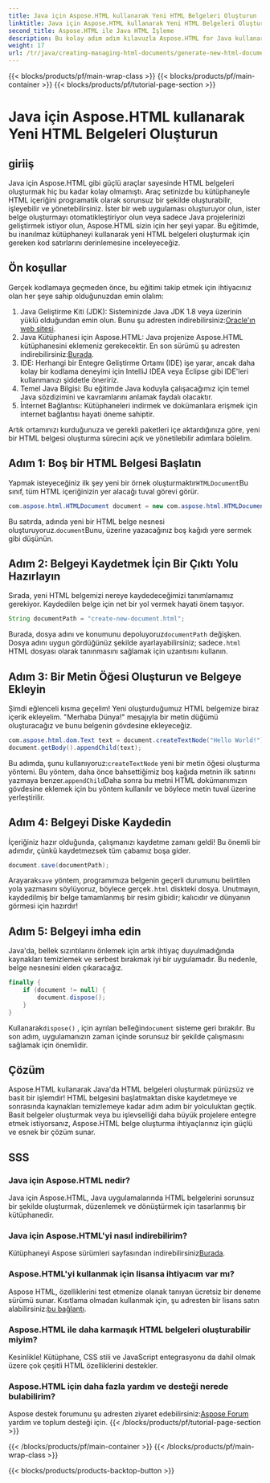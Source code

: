 ```yaml
---
title: Java için Aspose.HTML kullanarak Yeni HTML Belgeleri Oluşturun
linktitle: Java için Aspose.HTML kullanarak Yeni HTML Belgeleri Oluşturun
second_title: Aspose.HTML ile Java HTML İşleme
description: Bu kolay adım adım kılavuzla Aspose.HTML for Java kullanarak yeni HTML belgelerinin nasıl oluşturulacağını öğrenin. Dinamik HTML içeriği oluşturmaya başlayın.
weight: 17
url: /tr/java/creating-managing-html-documents/generate-new-html-documents/
---
```


{{< blocks/products/pf/main-wrap-class >}}
{{< blocks/products/pf/main-container >}}
{{< blocks/products/pf/tutorial-page-section >}}

# Java için Aspose.HTML kullanarak Yeni HTML Belgeleri Oluşturun

## giriiş
Java için Aspose.HTML gibi güçlü araçlar sayesinde HTML belgeleri oluşturmak hiç bu kadar kolay olmamıştı. Araç setinizde bu kütüphaneyle HTML içeriğini programatik olarak sorunsuz bir şekilde oluşturabilir, işleyebilir ve yönetebilirsiniz. İster bir web uygulaması oluşturuyor olun, ister belge oluşturmayı otomatikleştiriyor olun veya sadece Java projelerinizi geliştirmek istiyor olun, Aspose.HTML sizin için her şeyi yapar. Bu eğitimde, bu inanılmaz kütüphaneyi kullanarak yeni HTML belgeleri oluşturmak için gereken kod satırlarını derinlemesine inceleyeceğiz.
## Ön koşullar
Gerçek kodlamaya geçmeden önce, bu eğitimi takip etmek için ihtiyacınız olan her şeye sahip olduğunuzdan emin olalım:
1.  Java Geliştirme Kiti (JDK): Sisteminizde Java JDK 1.8 veya üzerinin yüklü olduğundan emin olun. Bunu şu adresten indirebilirsiniz:[Oracle'ın web sitesi](https://www.oracle.com/java/technologies/javase-jdk11-downloads.html).
2. Java Kütüphanesi için Aspose.HTML: Java projenize Aspose.HTML kütüphanesini eklemeniz gerekecektir. En son sürümü şu adresten indirebilirsiniz:[Burada](https://releases.aspose.com/html/java/).
3. IDE: Herhangi bir Entegre Geliştirme Ortamı (IDE) işe yarar, ancak daha kolay bir kodlama deneyimi için IntelliJ IDEA veya Eclipse gibi IDE'leri kullanmanızı şiddetle öneririz.
4. Temel Java Bilgisi: Bu eğitimde Java koduyla çalışacağımız için temel Java sözdizimini ve kavramlarını anlamak faydalı olacaktır.
5. İnternet Bağlantısı: Kütüphaneleri indirmek ve dokümanlara erişmek için internet bağlantısı hayati öneme sahiptir.

Artık ortamınızı kurduğunuza ve gerekli paketleri içe aktardığınıza göre, yeni bir HTML belgesi oluşturma sürecini açık ve yönetilebilir adımlara bölelim.
## Adım 1: Boş bir HTML Belgesi Başlatın
 Yapmak isteyeceğiniz ilk şey yeni bir örnek oluşturmaktır`HTMLDocument`Bu sınıf, tüm HTML içeriğinizin yer alacağı tuval görevi görür.
```java
com.aspose.html.HTMLDocument document = new com.aspose.html.HTMLDocument();
```
 Bu satırda, adında yeni bir HTML belge nesnesi oluşturuyoruz.`document`Bunu, üzerine yazacağınız boş kağıdı yere sermek gibi düşünün.
## Adım 2: Belgeyi Kaydetmek İçin Bir Çıktı Yolu Hazırlayın
Sırada, yeni HTML belgemizi nereye kaydedeceğimizi tanımlamamız gerekiyor. Kaydedilen belge için net bir yol vermek hayati önem taşıyor.
```java
String documentPath = "create-new-document.html";
```
 Burada, dosya adını ve konumunu depoluyoruz`documentPath` değişken. Dosya adını uygun gördüğünüz şekilde ayarlayabilirsiniz; sadece`.html` HTML dosyası olarak tanınmasını sağlamak için uzantısını kullanın.
## Adım 3: Bir Metin Öğesi Oluşturun ve Belgeye Ekleyin
Şimdi eğlenceli kısma geçelim! Yeni oluşturduğumuz HTML belgemize biraz içerik ekleyelim. "Merhaba Dünya!" mesajıyla bir metin düğümü oluşturacağız ve bunu belgenin gövdesine ekleyeceğiz.
```java
com.aspose.html.dom.Text text = document.createTextNode("Hello World!");
document.getBody().appendChild(text);
```
 Bu adımda, şunu kullanıyoruz:`createTextNode` yeni bir metin öğesi oluşturma yöntemi. Bu yöntem, daha önce bahsettiğimiz boş kağıda metnin ilk satırını yazmaya benzer.`appendChild`Daha sonra bu metni HTML dokümanımızın gövdesine eklemek için bu yöntem kullanılır ve böylece metin tuval üzerine yerleştirilir.
## Adım 4: Belgeyi Diske Kaydedin
İçeriğiniz hazır olduğunda, çalışmanızı kaydetme zamanı geldi! Bu önemli bir adımdır, çünkü kaydetmezsek tüm çabamız boşa gider. 
```java
document.save(documentPath);
```
 Arayarak`save` yöntem, programımıza belgenin geçerli durumunu belirtilen yola yazmasını söylüyoruz, böylece gerçek`.html` diskteki dosya. Unutmayın, kaydedilmiş bir belge tamamlanmış bir resim gibidir; kalıcıdır ve dünyanın görmesi için hazırdır!
## Adım 5: Belgeyi imha edin
Java'da, bellek sızıntılarını önlemek için artık ihtiyaç duyulmadığında kaynakları temizlemek ve serbest bırakmak iyi bir uygulamadır. Bu nedenle, belge nesnesini elden çıkaracağız.
```java
finally {
    if (document != null) {
        document.dispose();
    }
}
```
 Kullanarak`dispose()` , için ayrılan belleğin`document` sisteme geri bırakılır. Bu son adım, uygulamanızın zaman içinde sorunsuz bir şekilde çalışmasını sağlamak için önemlidir.
## Çözüm
Aspose.HTML kullanarak Java'da HTML belgeleri oluşturmak pürüzsüz ve basit bir işlemdir! HTML belgesini başlatmaktan diske kaydetmeye ve sonrasında kaynakları temizlemeye kadar adım adım bir yolculuktan geçtik. Basit belgeler oluşturmak veya bu işlevselliği daha büyük projelere entegre etmek istiyorsanız, Aspose.HTML belge oluşturma ihtiyaçlarınız için güçlü ve esnek bir çözüm sunar.
## SSS
### Java için Aspose.HTML nedir?
Java için Aspose.HTML, Java uygulamalarında HTML belgelerini sorunsuz bir şekilde oluşturmak, düzenlemek ve dönüştürmek için tasarlanmış bir kütüphanedir.
### Java için Aspose.HTML'yi nasıl indirebilirim?
 Kütüphaneyi Aspose sürümleri sayfasından indirebilirsiniz[Burada](https://releases.aspose.com/html/java/).
### Aspose.HTML'yi kullanmak için lisansa ihtiyacım var mı?
 Aspose HTML, özelliklerini test etmenize olanak tanıyan ücretsiz bir deneme sürümü sunar. Kısıtlama olmadan kullanmak için, şu adresten bir lisans satın alabilirsiniz:[bu bağlantı](https://purchase.aspose.com/buy).
### Aspose.HTML ile daha karmaşık HTML belgeleri oluşturabilir miyim?
Kesinlikle! Kütüphane, CSS stili ve JavaScript entegrasyonu da dahil olmak üzere çok çeşitli HTML özelliklerini destekler.
### Aspose.HTML için daha fazla yardım ve desteği nerede bulabilirim?
 Aspose destek forumunu şu adresten ziyaret edebilirsiniz:[Aspose Forum](https://forum.aspose.com/c/html/29) yardım ve toplum desteği için.
{{< /blocks/products/pf/tutorial-page-section >}}

{{< /blocks/products/pf/main-container >}}
{{< /blocks/products/pf/main-wrap-class >}}

{{< blocks/products/products-backtop-button >}}
